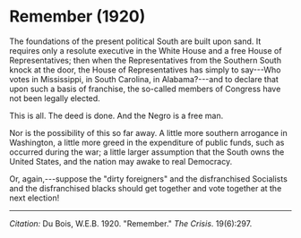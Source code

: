 <!--
title:   Remember
author:  Du Bois, W.E.B.
journal: The Crisis
year:    1920
volume:  19
issue:   6
pages:   297
-->

# Remember (1920)

The foundations of the present political South are built upon sand.
It requires only a resolute executive in the White House and a free
House of Representatives; then when the Representatives from the
Southern South knock at the door, the House of Representatives has
simply to say---Who votes in Mississippi, in South Carolina, in
Alabama?---and to declare that upon such a basis of franchise, the
so-called members of Congress have not been legally elected.

This is all. The deed is done. And the Negro is a free man.

Nor is the possibility of this so far away. A little more southern
arrogance in Washington, a little more greed in the expenditure of
public funds, such as occurred during the war; a little larger
assumption that the South owns the United States, and the nation may
awake to real Democracy.

Or, again,---suppose the "dirty foreigners" and the disfranchised
Socialists and the disfranchised blacks should get together and vote
together at the next election!

______________
*Citation:* Du Bois, W.E.B. 1920. "Remember." *The Crisis*. 19(6):297.